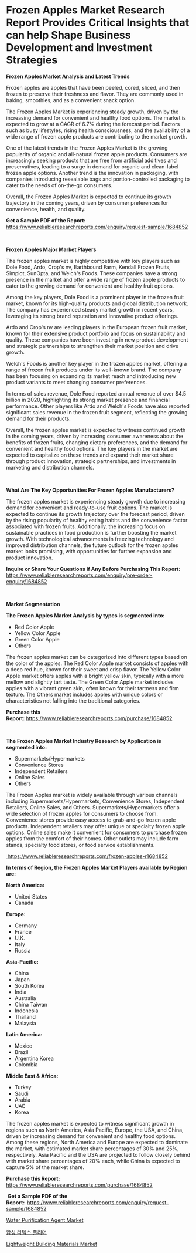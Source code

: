 <p><h1>Frozen Apples Market Research Report Provides Critical Insights that can help Shape Business Development and Investment Strategies</h1></p><p><strong>Frozen Apples Market Analysis and Latest Trends</strong></p>
<p><p>Frozen apples are apples that have been peeled, cored, sliced, and then frozen to preserve their freshness and flavor. They are commonly used in baking, smoothies, and as a convenient snack option.</p><p>The Frozen Apples Market is experiencing steady growth, driven by the increasing demand for convenient and healthy food options. The market is expected to grow at a CAGR of 6.7% during the forecast period. Factors such as busy lifestyles, rising health consciousness, and the availability of a wide range of frozen apple products are contributing to the market growth.</p><p>One of the latest trends in the Frozen Apples Market is the growing popularity of organic and all-natural frozen apple products. Consumers are increasingly seeking products that are free from artificial additives and preservatives, leading to a surge in demand for organic and clean-label frozen apple options. Another trend is the innovation in packaging, with companies introducing resealable bags and portion-controlled packaging to cater to the needs of on-the-go consumers.</p><p>Overall, the Frozen Apples Market is expected to continue its growth trajectory in the coming years, driven by consumer preferences for convenience, health, and quality.</p></p>
<p><strong>Get a Sample PDF of the Report:&nbsp;</strong> <a href="https://www.reliableresearchreports.com/enquiry/request-sample/1684852">https://www.reliableresearchreports.com/enquiry/request-sample/1684852</a></p>
<p>&nbsp;</p>
<p><strong>Frozen Apples Major Market Players</strong></p>
<p><p>The frozen apples market is highly competitive with key players such as Dole Food, Ardo, Crop's nv, Earthbound Farm, Kendall Frozen Fruits, Simplot, SunOpta, and Welch's Foods. These companies have a strong presence in the market and offer a wide range of frozen apple products to cater to the growing demand for convenient and healthy fruit options.</p><p>Among the key players, Dole Food is a prominent player in the frozen fruit market, known for its high-quality products and global distribution network. The company has experienced steady market growth in recent years, leveraging its strong brand reputation and innovative product offerings.</p><p>Ardo and Crop's nv are leading players in the European frozen fruit market, known for their extensive product portfolio and focus on sustainability and quality. These companies have been investing in new product development and strategic partnerships to strengthen their market position and drive growth.</p><p>Welch's Foods is another key player in the frozen apples market, offering a range of frozen fruit products under its well-known brand. The company has been focusing on expanding its market reach and introducing new product variants to meet changing consumer preferences.</p><p>In terms of sales revenue, Dole Food reported annual revenue of over $4.5 billion in 2020, highlighting its strong market presence and financial performance. Other players like Ardo and Welch's Foods have also reported significant sales revenue in the frozen fruit segment, reflecting the growing demand for their products.</p><p>Overall, the frozen apples market is expected to witness continued growth in the coming years, driven by increasing consumer awareness about the benefits of frozen fruits, changing dietary preferences, and the demand for convenient and healthy food options. The key players in the market are expected to capitalize on these trends and expand their market share through product innovation, strategic partnerships, and investments in marketing and distribution channels.</p></p>
<p>&nbsp;</p>
<p><strong>What Are The Key Opportunities For Frozen Apples Manufacturers?</strong></p>
<p><p>The frozen apples market is experiencing steady growth due to increasing demand for convenient and ready-to-use fruit options. The market is expected to continue its growth trajectory over the forecast period, driven by the rising popularity of healthy eating habits and the convenience factor associated with frozen fruits. Additionally, the increasing focus on sustainable practices in food production is further boosting the market growth. With technological advancements in freezing technology and improved distribution channels, the future outlook for the frozen apples market looks promising, with opportunities for further expansion and product innovation.</p></p>
<p><strong>Inquire or Share Your Questions If Any Before Purchasing This Report:</strong> <a href="https://www.reliableresearchreports.com/enquiry/pre-order-enquiry/1684852">https://www.reliableresearchreports.com/enquiry/pre-order-enquiry/1684852</a></p>
<p>&nbsp;</p>
<p><strong>Market Segmentation</strong></p>
<p><strong>The Frozen Apples Market Analysis by types is segmented into:</strong></p>
<p><ul><li>Red Color Apple</li><li>Yellow Color Apple</li><li>Green Color Apple</li><li>Others</li></ul></p>
<p><p>The frozen apples market can be categorized into different types based on the color of the apples. The Red Color Apple market consists of apples with a deep red hue, known for their sweet and crisp flavor. The Yellow Color Apple market offers apples with a bright yellow skin, typically with a more mellow and slightly tart taste. The Green Color Apple market includes apples with a vibrant green skin, often known for their tartness and firm texture. The Others market includes apples with unique colors or characteristics not falling into the traditional categories.</p></p>
<p><strong>Purchase this Report:&nbsp;</strong><a href="https://www.reliableresearchreports.com/purchase/1684852">https://www.reliableresearchreports.com/purchase/1684852</a></p>
<p>&nbsp;</p>
<p><strong>The Frozen Apples Market Industry Research by Application is segmented into:</strong></p>
<p><ul><li>Supermarkets/Hypermarkets</li><li>Convenience Stores</li><li>Independent Retailers</li><li>Online Sales</li><li>Others</li></ul></p>
<p><p>The Frozen Apples market is widely available through various channels including Supermarkets/Hypermarkets, Convenience Stores, Independent Retailers, Online Sales, and Others. Supermarkets/Hypermarkets offer a wide selection of frozen apples for consumers to choose from. Convenience stores provide easy access to grab-and-go frozen apple products. Independent retailers may offer unique or specialty frozen apple options. Online sales make it convenient for consumers to purchase frozen apples from the comfort of their homes. Other outlets may include farm stands, specialty food stores, or food service establishments.</p></p>
<p><a href="https://www.reliableresearchreports.com/frozen-apples-r1684852">&nbsp;https://www.reliableresearchreports.com/frozen-apples-r1684852</a></p>
<p><strong>In terms of Region, the Frozen Apples Market Players available by Region are:</strong></p>
<p>
    <p> <strong> North America: </strong>
        <ul>
            <li>United States</li>
            <li>Canada</li>
        </ul>
        </p> 
    <p> <strong> Europe: </strong>
        <ul>
            <li>Germany</li>
            <li>France</li>
            <li>U.K.</li>
            <li>Italy</li>
            <li>Russia</li>
        </ul>
        </p> 
    <p> <strong> Asia-Pacific: </strong>
        <ul>
            <li>China</li>
            <li>Japan</li>
            <li>South Korea</li>
            <li>India</li>
            <li>Australia</li>
            <li>China Taiwan</li>
            <li>Indonesia</li>
            <li>Thailand</li>
            <li>Malaysia</li>
        </ul>
        </p> 
    <p> <strong> Latin America: </strong>
        <ul>
            <li>Mexico</li>
            <li>Brazil</li>
            <li>Argentina Korea</li>
            <li>Colombia</li>
        </ul>
        </p> 
    <p> <strong> Middle East & Africa: </strong>
        <ul>
            <li>Turkey</li>
            <li>Saudi</li>
            <li>Arabia</li>
            <li>UAE</li>
            <li>Korea</li>
        </ul>
    </p>
    </p>
<p><p>The frozen apples market is expected to witness significant growth in regions such as North America, Asia Pacific, Europe, the USA, and China, driven by increasing demand for convenient and healthy food options. Among these regions, North America and Europe are expected to dominate the market, with estimated market share percentages of 30% and 25%, respectively. Asia Pacific and the USA are projected to follow closely behind with market share percentages of 20% each, while China is expected to capture 5% of the market share.</p></p>
<p><strong>Purchase this Report: </strong><a href="https://www.reliableresearchreports.com/purchase/1684852">https://www.reliableresearchreports.com/purchase/1684852</a></p>
<p>&nbsp;<strong>Get a Sample PDF of the Report:&nbsp;&nbsp;</strong><a href="https://www.reliableresearchreports.com/enquiry/request-sample/1684852">https://www.reliableresearchreports.com/enquiry/request-sample/1684852</a></p>
<p><strong></strong></p>
<p><p><a href="https://gamy-alyssum-396.notion.site/Water-Purification-Agent-Market-Research-Report-Forecasted-for-Period-from-2024-2031-by-Market-Ty-e4c80f9963bb4d5e9985737048775fed">Water Purification Agent Market</a></p><p><a href="https://medium.com/@midge5687567/%ED%95%A9%EC%84%B1-%EB%9D%BC%ED%85%8D%EC%8A%A4-%EC%A4%91%ED%95%A9%EC%B2%B4-%EC%8B%9C%EC%9E%A5-%EC%8B%9C%EC%9E%A5-cagr-%EC%8B%9C%EC%9E%A5-%EB%8F%99%ED%96%A5-%EB%B0%8F-%EC%84%B1%EC%9E%A5-%EC%A0%84%EB%9E%B5%EC%97%90-%EB%8C%80%ED%95%9C-%ED%86%B5%EC%B0%B0%EB%A0%A5-f79f70e234cd">합성 라텍스 폴리머</a></p><p><a href="https://boundless-drawbridge-702.notion.site/Lightweight-Building-Materials-Market-A-Comprehensive-Report-of-its-Market-Share-Growth-Trends-20-848a7cd385cf46e6ba7cc23c91ad3056">Lightweight Building Materials Market</a></p></p>